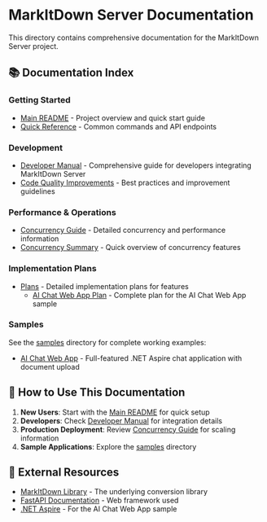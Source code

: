 # MarkItDown Server Documentation

This directory contains comprehensive documentation for the MarkItDown Server project.

## 📚 Documentation Index

### Getting Started
- [Main README](../README.md) - Project overview and quick start guide
- [Quick Reference](QUICK_REFERENCE.md) - Common commands and API endpoints

### Development
- [Developer Manual](DEVELOPER_MANUAL.md) - Comprehensive guide for developers integrating MarkItDown Server
- [Code Quality Improvements](CODE_QUALITY_IMPROVEMENTS.md) - Best practices and improvement guidelines

### Performance & Operations
- [Concurrency Guide](CONCURRENCY.md) - Detailed concurrency and performance information
- [Concurrency Summary](CONCURRENCY_SUMMARY.md) - Quick overview of concurrency features

### Implementation Plans
- [Plans](plans/) - Detailed implementation plans for features
  - [AI Chat Web App Plan](plans/ai-chat-web-app-plan.md) - Complete plan for the AI Chat Web App sample

### Samples
See the [samples](../samples/) directory for complete working examples:
- [AI Chat Web App](../samples/AiChatWebApp/) - Full-featured .NET Aspire chat application with document upload

## 📖 How to Use This Documentation

1. **New Users**: Start with the [Main README](../README.md) for quick setup
2. **Developers**: Check [Developer Manual](DEVELOPER_MANUAL.md) for integration details
3. **Production Deployment**: Review [Concurrency Guide](CONCURRENCY.md) for scaling information
4. **Sample Applications**: Explore the [samples](../samples/) directory

## 🔗 External Resources

- [MarkItDown Library](https://github.com/microsoft/markitdown) - The underlying conversion library
- [FastAPI Documentation](https://fastapi.tiangolo.com/) - Web framework used
- [.NET Aspire](https://learn.microsoft.com/dotnet/aspire/) - For the AI Chat Web App sample
